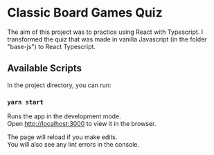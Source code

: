 # Classic Board Games Quiz

The aim of this project was to practice using React with Typescript. I transformed the quiz that was made in vanilla Javascript (in the folder "base-js") to React Typescript.

## Available Scripts

In the project directory, you can run:

### `yarn start`

Runs the app in the development mode.\
Open [http://localhost:3000](http://localhost:3000) to view it in the browser.

The page will reload if you make edits.\
You will also see any lint errors in the console.
